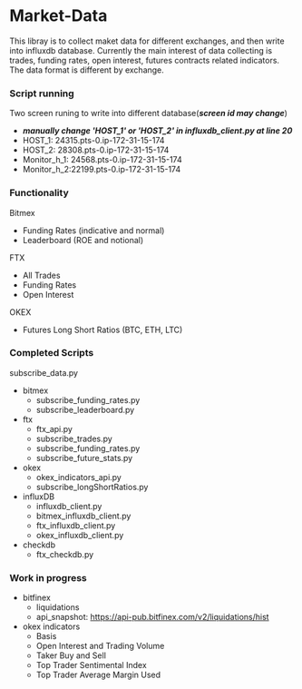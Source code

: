 # Market-Data
This libray is to collect maket data for different exchanges, and then write into influxdb database. Currently the main interest of data collecting is trades, funding rates, open interest, futures contracts related indicators. The data format is different by exchange.

### Script running
Two screen runing to write into different database(**_screen id may change_**)
- **_manually change 'HOST_1' or 'HOST_2' in influxdb_client.py at line 20_**
- HOST_1: 24315.pts-0.ip-172-31-15-174
- HOST_2: 28308.pts-0.ip-172-31-15-174
- Monitor_h_1: 24568.pts-0.ip-172-31-15-174
- Monitor_h_2:22199.pts-0.ip-172-31-15-174


### Functionality
Bitmex
- Funding Rates (indicative and normal)
- Leaderboard (ROE and notional)

FTX
- All Trades
- Funding Rates
- Open Interest

OKEX
- Futures Long Short Ratios (BTC, ETH, LTC)

### Completed Scripts
subscribe_data.py
- bitmex
  - subscribe_funding_rates.py
  - subscribe_leaderboard.py
- ftx
  - ftx_api.py
  - subscribe_trades.py
  - subscribe_funding_rates.py
  - subscribe_future_stats.py
- okex
  - okex_indicators_api.py
  - subscribe_longShortRatios.py
- influxDB
  - influxdb_client.py
  - bitmex_influxdb_client.py
  - ftx_influxdb_client.py
  - okex_influxdb_client.py
- checkdb
  - ftx_checkdb.py

### Work in progress
- bitfinex
  - liquidations
  - api_snapshot: https://api-pub.bitfinex.com/v2/liquidations/hist
- okex indicators
  - Basis
  - Open Interest and Trading Volume
  - Taker Buy and Sell
  - Top Trader Sentimental Index
  - Top Trader Average Margin Used


